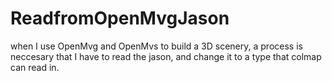 # ReadfromOpenMvgJason 

when I use OpenMvg and OpenMvs to build a 3D scenery, a process is neccesary that I have to read the jason, and change it to a type that colmap can read in. 
